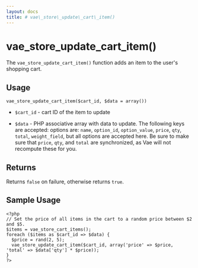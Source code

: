```yaml
---
layout: docs
title: # vae\_store\_update\_cart\_item()
---
```


# vae\_store\_update\_cart\_item()

The `vae_store_update_cart_item()` function adds an item to the user's
shopping cart.

## Usage

`vae_store_update_cart_item($cart_id, $data = array())`

-   `$cart_id` - cart ID of the item to update

-   `$data` - PHP associative array with data to update. The following
    keys are accepted: options are: `name`, `option_id`, `option_value`,
    `price`, `qty`, `total`, `weight_field`, but all options are
    accepted here. Be sure to make sure that `price`, `qty`, and `total`
    are synchronized, as Vae will not recompute these for you.

## Returns

Returns `false` on failure, otherwise returns `true`.

## Sample Usage

    <?php 
    // Set the price of all items in the cart to a random price between $2 and $5.
    $items = vae_store_cart_items();
    foreach ($items as $cart_id => $data) {
      $price = rand(2, 5);
      vae_store_update_cart_item($cart_id, array('price' => $price, 'total' => $data['qty'] * $price));
    }
    ?>
